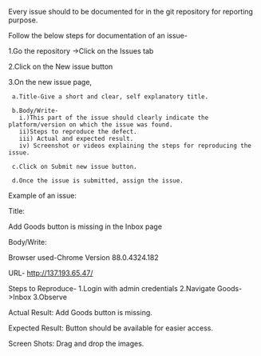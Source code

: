 Every issue should to be documented for in the git repository for reporting purpose.

Follow the below steps for documentation of an issue-

1.Go the repository ->Click on the Issues tab

2.Click on the New issue button

3.On the new issue page,
      
     a.Title-Give a short and clear, self explanatory title.

     b.Body/Write- 
       i.)This part of the issue should clearly indicate the platform/version on which the issue was found.
       ii)Steps to reproduce the defect.
       iii) Actual and expected result.
       iv) Screenshot or videos explaining the steps for reproducing the issue.

     c.Click on Submit new issue button.

     d.Once the issue is submitted, assign the issue.

   Example of an issue:

   Title:
   
   Add Goods button is missing in the Inbox page

   Body/Write:

   Browser used-Chrome Version 88.0.4324.182
   
   URL- http://137.193.65.47/

   Steps to Reproduce-
   1.Login with admin credentials
   2.Navigate Goods->Inbox
   3.Observe

  Actual Result:
  Add Goods button is missing.

  Expected Result:
  Button should be available for easier access.

  Screen Shots:
  Drag and drop the images.
